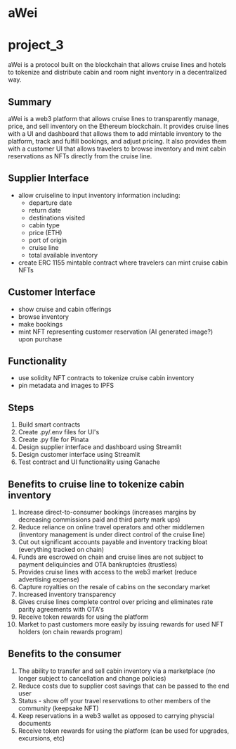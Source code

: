 # aWei

# project_3
aWei is a protocol built on the blockchain that allows cruise lines and hotels to tokenize and distribute cabin and room night inventory in a decentralized way.

## Summary

aWei is a web3 platform that allows cruise lines to transparently manage, price, and sell inventory on the Ethereum blockchain.  It provides cruise lines with a UI and dashboard that allows them to add mintable inventory to the platform, track and fulfill bookings, and adjust pricing.  It also provides them with a customer UI that allows travelers to browse inventory and mint cabin reservations as NFTs directly from the cruise line.

## Supplier Interface

- allow cruiseline to input inventory information including:
  - departure date
  - return date
  - destinations visited
  - cabin type
  - price (ETH)
  - port of origin
  - cruise line
  - total available inventory
- create ERC 1155 mintable contract where travelers can mint cruise cabin NFTs

## Customer Interface

- show cruise and cabin offerings
- browse inventory
- make bookings
- mint NFT representing customer reservation (AI generated image?) upon purchase

## Functionality

- use solidity NFT contracts to tokenize cruise cabin inventory
- pin metadata and images to IPFS

## Steps

1.  Build smart contracts
2.  Create .py/.env files for UI's
3.  Create .py file for Pinata
4.  Design supplier interface and dashboard using Streamlit
5.  Design customer interface using Streamlit
6.  Test contract and UI functionality using Ganache

## Benefits to cruise line to tokenize cabin inventory

1.  Increase direct-to-consumer bookings (increases margins by decreasing commissions paid and third party mark ups)
2.  Reduce reliance on online travel operators and other middlemen (inventory management is under direct control of the cruise line)
3.  Cut out significant accounts payable and inventory tracking bloat (everything tracked on chain)
4.  Funds are escrowed on chain and cruise lines are not subject to payment deliquincies and OTA bankruptcies (trustless)
5.  Provides cruise lines with access to the web3 market (reduce advertising expense)
6.  Capture royalties on the resale of cabins on the secondary market
7.  Increased inventory transparency
8.  Gives cruise lines complete control over pricing and eliminates rate parity agreements with OTA's
9.  Receive token rewards for using the platform
10. Market to past customers more easily by issuing rewards for used NFT holders (on chain rewards program)

## Benefits to the consumer

1.  The ability to transfer and sell cabin inventory via a marketplace (no longer subject to cancellation and change policies)
2.  Reduce costs due to supplier cost savings that can be passed to the end user
3.  Status - show off your travel reservations to other members of the community (keepsake NFT)
4.  Keep reservations in a web3 wallet as opposed to carrying physcial documents
5.  Receive token rewards for using the platform (can be used for upgrades, excursions, etc)
